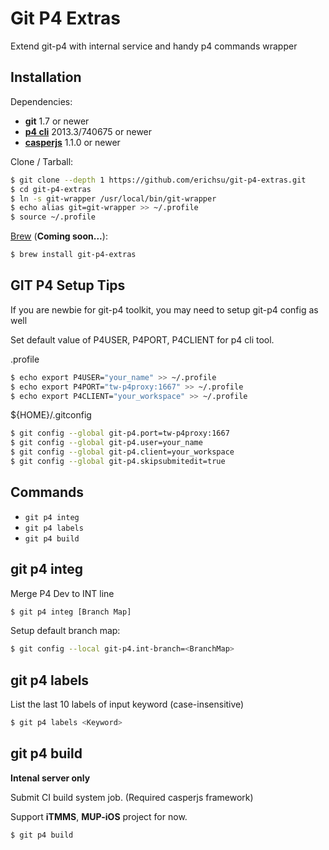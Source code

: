 Git P4 Extras
===============

Extend git-p4 with internal service and handy p4 commands wrapper

Installation
------------

Dependencies:
- **git** 1.7 or newer
- **[p4 cli](http://www.perforce.com/product/components/perforce-clients-tools)** 2013.3/740675 or newer
- **[casperjs](http://casperjs.org)** 1.1.0 or newer

Clone / Tarball:

```bash
$ git clone --depth 1 https://github.com/erichsu/git-p4-extras.git
$ cd git-p4-extras
$ ln -s git-wrapper /usr/local/bin/git-wrapper
$ echo alias git=git-wrapper >> ~/.profile
$ source ~/.profile
```

[Brew](http://github.com/mxcl/homebrew/) (**Coming soon...**):

```bash
$ brew install git-p4-extras
```

GIT P4 Setup Tips
-----------------

If you are newbie for git-p4 toolkit, you may need to setup git-p4 config as well

Set default value of P4USER, P4PORT, P4CLIENT for p4 cli tool.

.profile
```bash
$ echo export P4USER="your_name" >> ~/.profile
$ echo export P4PORT="tw-p4proxy:1667" >> ~/.profile
$ echo export P4CLIENT="your_workspace" >> ~/.profile
```

${HOME}/.gitconfig
```bash
$ git config --global git-p4.port=tw-p4proxy:1667
$ git config --global git-p4.user=your_name
$ git config --global git-p4.client=your_workspace
$ git config --global git-p4.skipsubmitedit=true
```

Commands
--------

 - `git p4 integ`
 - `git p4 labels`
 - `git p4 build`

## git p4 integ

Merge P4 Dev to INT line

```bash
$ git p4 integ [Branch Map]
```

Setup default branch map:

```bash
$ git config --local git-p4.int-branch=<BranchMap>
```

## git p4 labels

List the last 10 labels of input keyword (case-insensitive)

```bash
$ git p4 labels <Keyword>
```

## git p4 build

**Intenal server only**

Submit CI build system job. (Required casperjs framework)

Support **iTMMS**, **MUP-iOS** project for now.


```bash
$ git p4 build
```
